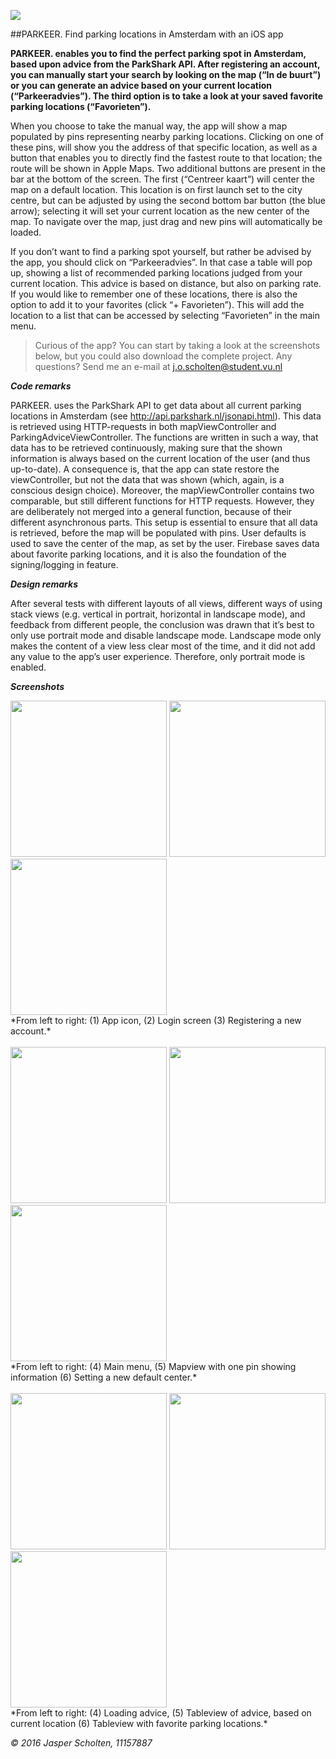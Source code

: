 <img src="https://github.com/jasperscholten/JasperScholten-pset6/blob/master/doc/parkeerIconRed-83.5%402x.png"></br>

##PARKEER. Find parking locations in Amsterdam with an iOS app

**PARKEER. enables you to find the perfect parking spot in Amsterdam, based upon advice from the ParkShark API. After registering an account, you can manually start your search by looking on the map (“In de buurt”) or you can generate an advice based on your current location (“Parkeeradvies”). The third option is to take a look at your saved favorite parking locations (“Favorieten”).**

When you choose to take the manual way, the app will show a map populated by pins representing nearby parking locations. Clicking on one of these pins, will show you the address of that specific location, as well as a button that enables you to directly find the fastest route to that location; the route will be shown in Apple Maps. Two additional buttons are present in the bar at the bottom of the screen. The first (“Centreer kaart”) will center the map on a default location. This location is on first launch set to the city centre, but can be adjusted by using the second bottom bar button (the blue arrow); selecting it will set your current location as the new center of the map. To navigate over the map, just drag and new pins will automatically be loaded.

If you don’t want to find a parking spot yourself, but rather be advised by the app, you should click on “Parkeeradvies”. In that case a table will pop up, showing a list of recommended parking locations judged from your current location. This advice is based on distance, but also on parking rate. If you would like to remember one of these locations, there is also the option to add it to your favorites (click “+ Favorieten”). This will add the location to a list that can be accessed by selecting “Favorieten” in the main menu.

> Curious of the app? You can start by taking a look at the screenshots below, but you could also download the complete project. Any questions? Send me an e-mail at j.o.scholten@student.vu.nl

***Code remarks***

PARKEER. uses the ParkShark API to get data about all current parking locations in Amsterdam (see http://api.parkshark.nl/jsonapi.html). This data is retrieved using HTTP-requests in both mapViewController and ParkingAdviceViewController. The functions are written in such a way, that data has to be retrieved continuously, making sure that the shown information is always based on the current location of the user (and thus up-to-date). A consequence is, that the app can state restore the viewController, but not the data that was shown (which, again, is a conscious design choice).
Moreover, the mapViewController contains two comparable, but still different functions for HTTP requests. However, they are deliberately not merged into a general function, because of their different asynchronous parts. This setup is essential to ensure that all data is retrieved, before the map will be populated with pins.
User defaults is used to save the center of the map, as set by the user. Firebase saves data about favorite parking locations, and it is also the foundation of the signing/logging in feature.

***Design remarks***

After several tests with different layouts of all views, different ways of using stack views (e.g. vertical in portrait, horizontal in landscape mode), and feedback from different people, the conclusion was drawn that it’s best to only use portrait mode and disable landscape mode. Landscape mode only makes the content of a view less clear most of the time, and it did not add any value to the app’s user experience. Therefore, only portrait mode is enabled.

***Screenshots***

<img src="https://github.com/jasperscholten/JasperScholten-pset6/blob/master/doc/1_AppIcon.PNG" width="250">
<img src="https://github.com/jasperscholten/JasperScholten-pset6/blob/master/doc/2_LoginScreen.PNG" width="250">
<img src="https://github.com/jasperscholten/JasperScholten-pset6/blob/master/doc/3_Registering.PNG" width="250"></br>
*From left to right: (1) App icon, (2) Login screen (3) Registering a new account.*</br></br>
<img src="https://github.com/jasperscholten/JasperScholten-pset6/blob/master/doc/4_MainMenu.PNG" width="250">
<img src="https://github.com/jasperscholten/JasperScholten-pset6/blob/master/doc/5_MapView.PNG" width="250">
<img src="https://github.com/jasperscholten/JasperScholten-pset6/blob/master/doc/7_NewDefaultCenter.PNG" width="250"></br>
*From left to right: (4) Main menu, (5) Mapview with one pin showing information (6) Setting a new default center.*</br></br>
<img src="https://github.com/jasperscholten/JasperScholten-pset6/blob/master/doc/8_LoadingAdvice.PNG" width="250">
<img src="https://github.com/jasperscholten/JasperScholten-pset6/blob/master/doc/9_AdviceTableView.PNG" width="250">
<img src="https://github.com/jasperscholten/JasperScholten-pset6/blob/master/doc/10_FavoritesTableView.PNG" width="250"></br>
*From left to right: (4) Loading advice, (5) Tableview of advice, based on current location (6) Tableview with favorite parking locations.*

*&copy; 2016 Jasper Scholten, 11157887*
